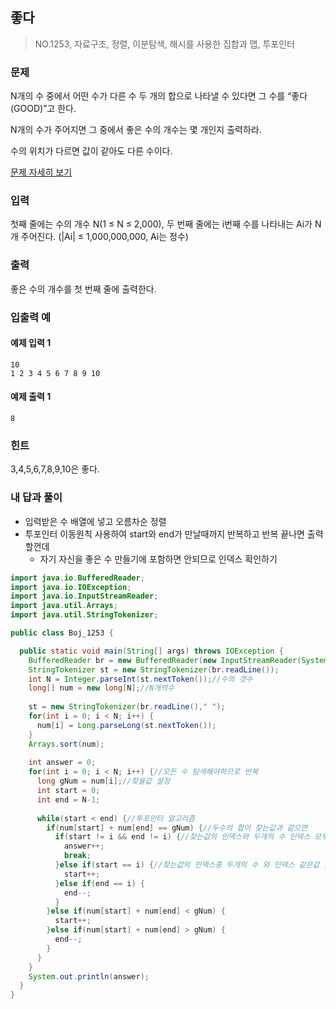 ## 좋다

> NO.1253, 자료구조, 정렬, 이분탐색, 해시를 사용한 집합과 맵, 투포인터



### 문제  

N개의 수 중에서 어떤 수가 다른 수 두 개의 합으로 나타낼 수 있다면 그 수를 “좋다(GOOD)”고 한다.

N개의 수가 주어지면 그 중에서 좋은 수의 개수는 몇 개인지 출력하라.

수의 위치가 다르면 값이 같아도 다른 수이다.

[문제 자세히 보기](https://www.acmicpc.net/problem/1253)

### 입력

첫째 줄에는 수의 개수 N(1 ≤ N ≤ 2,000), 두 번째 줄에는 i번째 수를 나타내는 Ai가 N개 주어진다. (|Ai| ≤ 1,000,000,000, Ai는 정수)

### 출력

좋은 수의 개수를 첫 번째 줄에 출력한다.

### 입출력 예 

#### 예제 입력 1

```
10
1 2 3 4 5 6 7 8 9 10
```

#### 예제 출력 1

```
8
```

### 힌트

3,4,5,6,7,8,9,10은 좋다.

### 내 답과 풀이

- 입력받은 수 배열에 넣고 오름차순 정렬
- 투포인터 이동원칙 사용하여 start와 end가 만날때까지 반복하고 반복 끝나면 출력할껀데
  - 자기 자신을 좋은 수 만들기에 포함하면 안되므로 인덱스 확인하기


```java
import java.io.BufferedReader;
import java.io.IOException;
import java.io.InputStreamReader;
import java.util.Arrays;
import java.util.StringTokenizer;

public class Boj_1253 {

  public static void main(String[] args) throws IOException {
    BufferedReader br = new BufferedReader(new InputStreamReader(System.in));
    StringTokenizer st = new StringTokenizer(br.readLine());
    int N = Integer.parseInt(st.nextToken());//수의 갯수
    long[] num = new long[N];//N개의수
    
    st = new StringTokenizer(br.readLine()," ");
    for(int i = 0; i < N; i++) {
      num[i] = Long.parseLong(st.nextToken());
    }
    Arrays.sort(num);
    
    int answer = 0;
    for(int i = 0; i < N; i++) {//모든 수 탐색해야하므로 반복
      long gNum = num[i];//찾을값 설정
      int start = 0;
      int end = N-1;
      
      while(start < end) {//투포인터 알고리즘
        if(num[start] + num[end] == gNum) {//두수의 합이 찾는값과 같으면
          if(start != i && end != i) {//찾는값의 인덱스와 두개의 수 인덱스 모두 같지않으면 답 증가시키고 다음수로 넘어감
            answer++;
            break;
          }else if(start == i) {//찾는값의 인덱스중 두개의 수 와 인덱스 같은값 있으면 인덱스 조정 후 계속 
            start++;
          }else if(end == i) {
            end--;
          }
        }else if(num[start] + num[end] < gNum) {
          start++;
        }else if(num[start] + num[end] > gNum) {
          end--;
        }
      }
    } 
    System.out.println(answer);
  }
}
```


